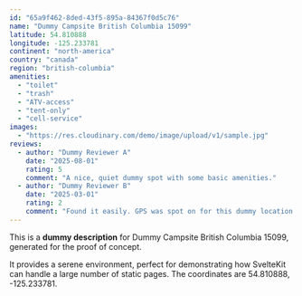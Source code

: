 ```yaml
---
id: "65a9f462-8ded-43f5-895a-84367f0d5c76"
name: "Dummy Campsite British Columbia 15099"
latitude: 54.810888
longitude: -125.233781
continent: "north-america"
country: "canada"
region: "british-columbia"
amenities:
  - "toilet"
  - "trash"
  - "ATV-access"
  - "tent-only"
  - "cell-service"
images:
  - "https://res.cloudinary.com/demo/image/upload/v1/sample.jpg"
reviews:
  - author: "Dummy Reviewer A"
    date: "2025-08-01"
    rating: 5
    comment: "A nice, quiet dummy spot with some basic amenities."
  - author: "Dummy Reviewer B"
    date: "2025-03-01"
    rating: 2
    comment: "Found it easily. GPS was spot on for this dummy location."
---
```


This is a **dummy description** for Dummy Campsite British Columbia 15099, generated for the proof of concept.

It provides a serene environment, perfect for demonstrating how SvelteKit can handle a large number of static pages. The coordinates are 54.810888, -125.233781.
